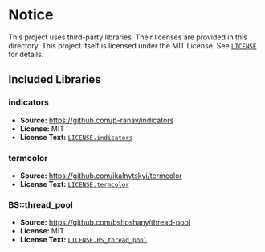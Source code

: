 # Notice

This project uses third-party libraries. Their licenses are provided in this
directory. This project itself is licensed under the MIT License. See
[`LICENSE`](../LICENSE) for details.

## Included Libraries

### indicators

- **Source:** https://github.com/p-ranav/indicators
- **License:** MIT
- **License Text:** [`LICENSE.indicators`](LICENSE.indicators)

### termcolor

- **Source:** https://github.com/ikalnytskyi/termcolor
- **License Text:** [`LICENSE.termcolor`](LICENSE.termcolor)

### BS::thread_pool

- **Source:** https://github.com/bshoshany/thread-pool
- **License:** MIT
- **License Text:** [`LICENSE.BS_thread_pool`](LICENSE.BS_thread_pool)
